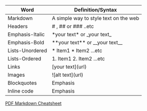 Word | Definition/Syntax
------------ | -------------
Markdown | A simple way to style text on the web
Headers | # , ## or ### ..etc 
Emphasis-Italic | \*your text\* or \_your text\_
Emphasis-Bold | \*\*your text\*\* or \_\_your text\_\_
Lists-Unordered | \* Item1     \* Item2 ...etc
Lists-Ordered | 1. Item1       2. Item2 ...etc
Links | \[your text\]\(url\)
Images | \!\[alt text\]\(url\)
Blockquotes | Emphasis
Inline code | Emphasis


[PDF Markdown Cheatsheet](https://guides.github.com/pdfs/markdown-cheatsheet-online.pdf)
